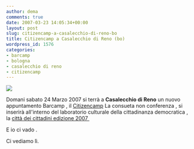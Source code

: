 ```yaml
---
author: dema
comments: true
date: 2007-03-23 14:05:34+00:00
layout: post
slug: citizencamp-a-casalecchio-di-reno-bo
title: Citizencamp a Casalecchio di Reno (bo)
wordpress_id: 1576
categories:
- barcamp
- bologna
- casalecchio di reno
- citizencamp
---
```


![](http://dema.tv/wp-content/uploads/2007/03/citizencamp1.png)

Domani sabato 24 Marzo 2007 si terrà a **Casalecchio di Reno** un nuovo appuntamento Barcamp , il [Citizencamp](http://barcamp.org/CitizenCamp)
La consueta non conferenza , si inserirà all'interno del laboratorio culturale della cittadinanza democratica , la [città dei cittadini edizione 2007 ](http://www.lacittadeicittadini.org/)

E io ci vado .

Ci vediamo lì.
